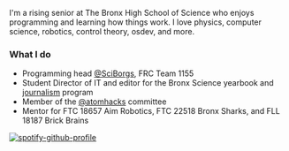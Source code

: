 <!--- This README is used in the rendering of my website -->

I'm a rising senior at The Bronx High School of Science who enjoys programming and learning how things work. I love physics, computer science, robotics, control theory, osdev, and more.

### What I do
- Programming head [@SciBorgs](https://github.com/SciBorgs), FRC Team 1155
- Student Director of IT and editor for the Bronx Science yearbook and [journalism](https://thesciencesurvey.com/) program
- Member of the [@atomhacks](https://github.com/atomhacks) committee
- Mentor for FTC 18657 Aim Robotics, FTC 22518 Bronx Sharks, and FLL 18187 Brick Brains

[![spotify-github-profile](https://spotify-github-profile.vercel.app/api/view?uid=84fargo16nk7b2dmlrw72xz8l&cover_image=true&theme=natemoo-re&show_offline=false&background_color=121212&interchange=false&bar_color=53b14f&bar_color_cover=true)](https://spotify-github-profile.vercel.app/api/view?uid=84fargo16nk7b2dmlrw72xz8l&redirect=true)
